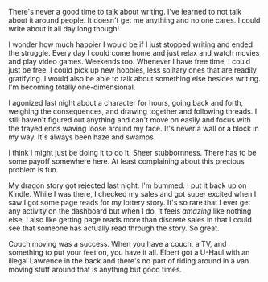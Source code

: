 There's never a good time to talk about writing. I've learned to not talk about it around people. It doesn't get me anything and no one cares. I could write about it all day long though!

I wonder how much happier I would be if I just stopped writing and ended the struggle. Every day I could come home and just relax and watch movies and play video games. Weekends too. Whenever I have free time, I could just be free. I could pick up new hobbies, less solitary ones that are readily gratifying. I would also be able to talk about something else besides writing. I'm becoming totally one-dimensional.

I agonized last night about a character for hours, going back and forth, weighing the consequences, and drawing together and following threads. I still haven't figured out anything and can't move on easily and focus with the frayed ends waving loose around my face. It's never a wall or a block in my way. It's always been haze and swamps.

I think I might just be doing it to do it. Sheer stubbornness. There has to be some payoff somewhere here. At least complaining about this precious problem is fun.

My dragon story got rejected last night. I'm bummed. I put it back up on Kindle. While I was there, I checked my sales and got super excited when I saw I got some page reads for my lottery story. It's so rare that I ever get any activity on the dashboard but when I do, it feels <i>amazing</i> like nothing else. I also like getting page reads more than discrete sales in that I could see that someone has actually read through the story. So great.

Couch moving was a success. When you have a couch, a TV, and something to put your feet on, you have it all. Elbert got a U-Haul with an illegal Lawrence in the back and there's no part of riding around in a van moving stuff around that is anything but good times.

